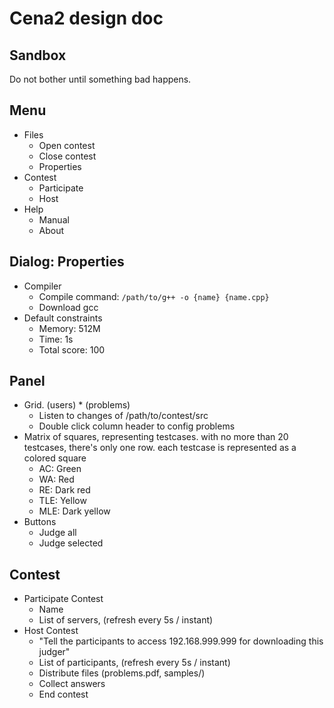 Cena2 design doc
=======

## Sandbox

Do not bother until something bad happens.

## Menu

- Files
    - Open contest
    - Close contest
    - Properties
- Contest
    - Participate
    - Host
- Help
    - Manual
    - About

## Dialog: Properties

- Compiler
    - Compile command: `/path/to/g++ -o {name} {name.cpp}`
    - Download gcc
- Default constraints
    - Memory: 512M
    - Time: 1s
    - Total score: 100


## Panel

- Grid. (users) * (problems)
    - Listen to changes of /path/to/contest/src
    - Double click column header to config problems
- Matrix of squares, representing testcases.
  with no more than 20 testcases, there's only one row.
  each testcase is represented as a colored square
    - AC: Green
    - WA: Red
    - RE: Dark red
    - TLE: Yellow
    - MLE: Dark yellow
- Buttons
    - Judge all
    - Judge selected


## Contest

- Participate Contest
    - Name
    - List of servers, (refresh every 5s / instant)
- Host Contest
    - "Tell the participants to access 192.168.999.999 for downloading this judger"
    - List of participants, (refresh every 5s / instant)
    - Distribute files (problems.pdf, samples/)
    - Collect answers
    - End contest

